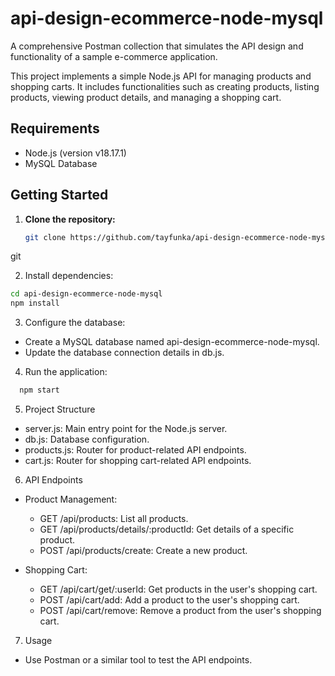 # api-design-ecommerce-node-mysql
A comprehensive Postman collection that simulates the API design and functionality of a sample e-commerce application.


This project implements a simple Node.js API for managing products and shopping carts. It includes functionalities such as creating products, listing products, viewing product details, and managing a shopping cart.


## Requirements

- Node.js (version v18.17.1)
- MySQL Database

## Getting Started

1. **Clone the repository:**

   ```bash
   git clone https://github.com/tayfunka/api-design-ecommerce-node-mysql
git

2. Install dependencies:
```bash
cd api-design-ecommerce-node-mysql
npm install
```
3. Configure the database:
  - Create a MySQL database named api-design-ecommerce-node-mysql.
  - Update the database connection details in db.js.

4. Run the application:
```bash
  npm start
```

5. Project Structure
  - server.js: Main entry point for the Node.js server.
  - db.js: Database configuration.
  - products.js: Router for product-related API endpoints.
  - cart.js: Router for shopping cart-related API endpoints.

6. API Endpoints
  - Product Management:

    - GET /api/products: List all products.
    - GET /api/products/details/:productId: Get details of a specific product.
    - POST /api/products/create: Create a new product.

  - Shopping Cart:

    - GET /api/cart/get/:userId: Get products in the user's shopping cart.
    - POST /api/cart/add: Add a product to the user's shopping cart.
    - POST /api/cart/remove: Remove a product from the user's shopping cart.

7. Usage
  - Use Postman or a similar tool to test the API endpoints.

